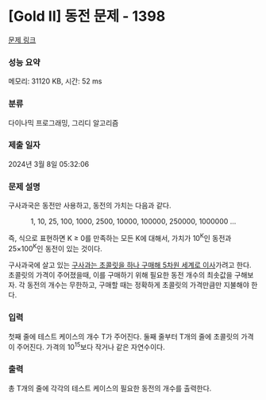 # [Gold II] 동전 문제 - 1398 

[문제 링크](https://www.acmicpc.net/problem/1398) 

### 성능 요약

메모리: 31120 KB, 시간: 52 ms

### 분류

다이나믹 프로그래밍, 그리디 알고리즘

### 제출 일자

2024년 3월 8일 05:32:06

### 문제 설명

<p>구사과국은 동전만 사용하고, 동전의 가치는 다음과 같다.</p>

<p style="text-align: center;">1, 10, 25, 100, 1000, 2500, 10000, 100000, 250000, 1000000 ...</p>

<p>즉, 식으로 표현하면 K ≥ 0를 만족하는 모든 K에 대해서, 가치가 10<sup>K</sup>인 동전과 25×100<sup>K</sup>인 동전이 있는 것이다.</p>

<p>구사과국에 살고 있는 <a href="/problem/13727">구사과는 초콜릿을 하나 구매해 5차원 세계로 이사</a>가려고 한다. 초콜릿의 가격이 주어졌을때, 이를 구매하기 위해 필요한 동전 개수의 최솟값을 구해보자. 각 동전의 개수는 무한하고, 구매할 때는 정확하게 초콜릿의 가격만큼만 지불해야 한다.</p>

### 입력 

 <p>첫째 줄에 테스트 케이스의 개수 T가 주어진다. 둘째 줄부터 T개의 줄에 초콜릿의 가격이 주어진다. 가격의 10<sup>15</sup>보다 작거나 같은 자연수이다.</p>

### 출력 

 <p>총 T개의 줄에 각각의 테스트 케이스의 필요한 동전의 개수를 출력한다.</p>

